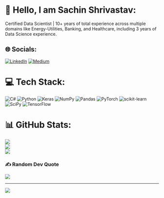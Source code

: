 # 💫 Hello, I am Sachin Shrivastav:
Certified Data Scientist | 10+ years of total experience across multiple domains like Energy-Utilities, Banking, and Healthcare, including 3 years of Data Science experience.


## 🌐 Socials:
[![LinkedIn](https://img.shields.io/badge/LinkedIn-%230077B5.svg?logo=linkedin&logoColor=white)](https://linkedin.com/in/sachinxshrivastav) [![Medium](https://img.shields.io/badge/Medium-12100E?logo=medium&logoColor=white)](https://medium.com/@sachinxshrivastav) 

# 💻 Tech Stack:
![C#](https://img.shields.io/badge/c%23-%23239120.svg?style=flat&logo=c-sharp&logoColor=white) ![Python](https://img.shields.io/badge/python-3670A0?style=flat&logo=python&logoColor=ffdd54) ![Keras](https://img.shields.io/badge/Keras-%23D00000.svg?style=flat&logo=Keras&logoColor=white) ![NumPy](https://img.shields.io/badge/numpy-%23013243.svg?style=flat&logo=numpy&logoColor=white) ![Pandas](https://img.shields.io/badge/pandas-%23150458.svg?style=flat&logo=pandas&logoColor=white) ![PyTorch](https://img.shields.io/badge/PyTorch-%23EE4C2C.svg?style=flat&logo=PyTorch&logoColor=white) ![scikit-learn](https://img.shields.io/badge/scikit--learn-%23F7931E.svg?style=flat&logo=scikit-learn&logoColor=white) ![SciPy](https://img.shields.io/badge/SciPy-%230C55A5.svg?style=flat&logo=scipy&logoColor=%white) ![TensorFlow](https://img.shields.io/badge/TensorFlow-%23FF6F00.svg?style=flat&logo=TensorFlow&logoColor=white)
# 📊 GitHub Stats:
![](https://github-readme-stats.vercel.app/api?username=sachinxshrivastav&theme=default&hide_border=false&include_all_commits=true&count_private=true)<br/>
![](https://github-readme-streak-stats.herokuapp.com/?user=sachinxshrivastav&theme=default&hide_border=false)<br/>
![](https://github-readme-stats.vercel.app/api/top-langs/?username=sachinxshrivastav&theme=default&hide_border=false&include_all_commits=true&count_private=true&layout=compact)

### ✍️ Random Dev Quote
![](https://quotes-github-readme.vercel.app/api?type=horizontal&theme=radical)

---
[![](https://visitcount.itsvg.in/api?id=sachinxshrivastav&icon=0&color=0)](https://visitcount.itsvg.in)
